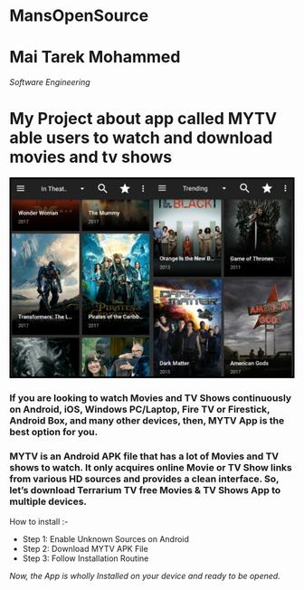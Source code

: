 # MansOpenSource
**Mai Tarek Mohammed**
 =========================
 *Software Engineering*
 
 
My Project about app called MYTV able users to watch and download movies and tv shows  
=========================

![ Free Movies & tv shows Online](project.jpg)
### If you are looking to watch Movies and TV Shows continuously on Android, iOS, Windows PC/Laptop, Fire TV or Firestick, Android Box, and many other devices, then, MYTV App is the best option for you.
### MYTV is an Android APK file that has a lot of Movies and TV shows to watch. It only acquires online Movie or TV Show links from various HD sources and provides a clean interface. So, let’s download Terrarium TV free Movies & TV Shows App to multiple devices.

How to install :-  

* Step 1: Enable Unknown Sources on Android
* Step 2: Download MYTV APK File
* Step 3: Follow Installation Routine

*Now, the App is wholly Installed on your device and ready to be opened.*

